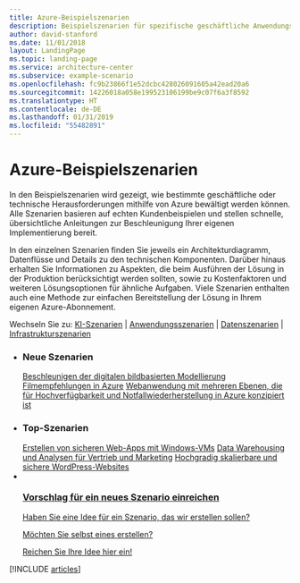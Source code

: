 ```yaml
---
title: Azure-Beispielszenarien
description: Beispielszenarien für spezifische geschäftliche Anwendungsfälle
author: david-stanford
ms.date: 11/01/2018
layout: LandingPage
ms.topic: landing-page
ms.service: architecture-center
ms.subservice: example-scenario
ms.openlocfilehash: fc9b23866f1e52dcbc428026091605a42ead20a6
ms.sourcegitcommit: 14226018a058e199523106199be9c07f6a3f8592
ms.translationtype: HT
ms.contentlocale: de-DE
ms.lasthandoff: 01/31/2019
ms.locfileid: "55482891"
---
```

# <a name="azure-example-scenarios"></a>Azure-Beispielszenarien

In den Beispielszenarien wird gezeigt, wie bestimmte geschäftliche oder technische Herausforderungen mithilfe von Azure bewältigt werden können. Alle Szenarien basieren auf echten Kundenbeispielen und stellen schnelle, übersichtliche Anleitungen zur Beschleunigung Ihrer eigenen Implementierung bereit.

In den einzelnen Szenarien finden Sie jeweils ein Architekturdiagramm, Datenflüsse und Details zu den technischen Komponenten. Darüber hinaus erhalten Sie Informationen zu Aspekten, die beim Ausführen der Lösung in der Produktion berücksichtigt werden sollten, sowie zu Kostenfaktoren und weiteren Lösungsoptionen für ähnliche Aufgaben. Viele Szenarien enthalten auch eine Methode zur einfachen Bereitstellung der Lösung in Ihrem eigenen Azure-Abonnement.

Wechseln Sie zu: [KI-Szenarien](#ai-scenarios) | [Anwendungsszenarien](#application-scenarios) | [Datenszenarien](#data-scenarios) | [Infrastrukturszenarien](#infrastructure-scenarios)

<ul class="panelContent cardsL">
    <li>
        <div class="cardSize">
            <div class="cardPadding">
                <div class="card">
                    <div class="cardText">
                        <h3>Neue Szenarien</h3>
                        <a class="barLink" href="/azure/architecture/example-scenario/infrastructure/image-modeling" data-linktype="absolute-path">Beschleunigen der digitalen bildbasierten Modellierung</a>
                        <a class="barLink" href="/azure/architecture/example-scenario/ai/movie-recommendations" data-linktype="absolute-path">Filmempfehlungen in Azure</a>
                        <a class="barLink" href="/azure/architecture/example-scenario/infrastructure/multi-tier-app-disaster-recovery" data-linktype="absolute-path">Webanwendung mit mehreren Ebenen, die für Hochverfügbarkeit und Notfallwiederherstellung in Azure konzipiert ist</a>
                    </div>
                </div>
            </div>
        </div>
    </li>
    <li>
        <div class="cardSize">
            <div class="cardPadding">
                <div class="card">
                    <div class="cardText">
                        <h3>Top-Szenarien</h3>
                        <a class="barLink" href="/azure/architecture/example-scenario/infrastructure/regulated-multitier-app" data-linktype="absolute-path">Erstellen von sicheren Web-Apps mit Windows-VMs</a>
                        <a class="barLink" href="/azure/architecture/example-scenario/data/data-warehouse" data-linktype="absolute-path">Data Warehousing und Analysen für Vertrieb und Marketing</a>
                        <a class="barLink" href="/azure/architecture/example-scenario/infrastructure/wordpress" data-linktype="absolute-path">Hochgradig skalierbare und sichere WordPress-Websites</a>
                    </div>
                </div>
            </div>
        </div>
    </li>
    <li>
        <div class="cardSize">
            <div class="cardPadding">
                <div class="card">
                    <div class="cardText">
                        <a href="https://azure-architecture.uservoice.com/forums/918625-architecture-guidance" data-linktype="external">
                            <div class="cardSize cardsF">
                                <div class="cardPadding">
                                    <div class="card">
                                        <div class="cardImageOuter">
                                            <div class="cardImage">
                                                <img src="https://docs.microsoft.com/en-us/media/common/i_feedback.svg" alt="" data-linktype="external">
                                            </div>
                                        </div>
                                        <div class="cardText">
                                            <h3 class="x-hidden-focus">Vorschlag für ein neues Szenario einreichen</h3>
                                            <p>Haben Sie eine Idee für ein Szenario, das wir erstellen sollen?</p>
                                            <p>Möchten Sie selbst eines erstellen?</p>
                                            <p>Reichen Sie Ihre Idee hier ein!</p>
                                        </div>
                                    </div>
                                </div>
                            </div>
                        </a>
                    </div>
                </div>
            </div>
        </div>
    </li>
</ul>

[!INCLUDE [articles](../../includes/scenario_articles.md)]